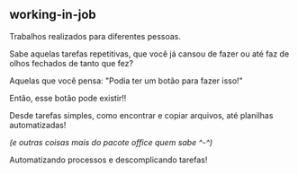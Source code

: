 ## working-in-job
Trabalhos realizados para diferentes pessoas.

Sabe aquelas tarefas repetitivas, que você já cansou de fazer ou até faz de olhos fechados de tanto que fez?

Aquelas que você pensa: "Podia ter um botão para fazer isso!"

Então, esse botão pode existir!!

Desde tarefas simples, como encontrar e copiar arquivos, até planilhas automatizadas!

*(e outras coisas mais do pacote office quem sabe ^-^)*

Automatizando processos e descomplicando tarefas!
